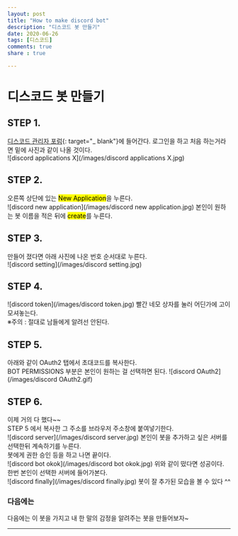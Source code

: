```yaml
---
layout: post
title: "How to make discord bot"
description: "디스코드 봇 만들기"
date: 2020-06-26
tags: [디스코드]
comments: true
share : true

---
```

# 디스코드 봇 만들기
## STEP 1.

[디스코드 관리자 포럼](https://discord.com/developers/applications){: target="_ blank"}에 들어간다.
로그인을 하고 처음 하는거라면 밑에 사진과 같이 나올 것이다.<br>
![discord applications X](/images/discord applications X.jpg)

## STEP 2.

오른쪽 상단에 있는 <mark>New Application</mark>을 누른다.<br>
![discord new application](/images/discord new application.jpg)
본인이 원하는 봇 이름을 적은 뒤에 <mark>create</mark>를 누른다.

## STEP 3.

만들어 졌다면 아래 사진에 나온 번호 순서대로 누른다.<br>
![discord setting](/images/discord setting.jpg)


## STEP 4.
![discord token](/images/discord token.jpg)
빨간 네모 상자를 눌러 어딘가에 고이 모셔놓는다.<br>
※주의 : 절대로 남들에게 알려선 안된다.

## STEP 5.
아래와 같이 OAuth2 탭에서 초대코드를 복사한다.<br>
BOT PERMISSIONS 부분은 본인이 원하는 걸 선택하면 된다.
![discord OAuth2](/images/discord OAuth2.gif)


## STEP 6.
이제 거의 다 했다~~ <br>
STEP 5 에서 복사한 그 주소를 브라우저 주소창에 붙여넣기한다.<br>
![discord server](/images/discord server.jpg)
본인이 봇을 추가하고 싶은 서버를 선택한뒤 계속하기를 누른다.<br>
봇에게 권한 승인 등을 하고 나면 끝이다.
<br>
![discord bot okok](/images/discord bot okok.jpg)
위와 같이 떴다면 성공이다. <br>
한번 본인이 선택한 서버에 들어가본다.<br>
![discord finally](/images/discord finally.jpg)
봇이 잘 추가된 모습을 볼 수 있다 ^^

### 다음에는
다음에는 이 봇을 가지고 내 한 말의 감정을 알려주는 봇을 만들어보자~



--- 
